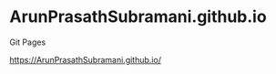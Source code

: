# ArunPrasathSubramani.github.io
Git Pages

<a href="https://ArunPrasathSubramani.github.io/" rel="nofollow">https://ArunPrasathSubramani.github.io/</a>
